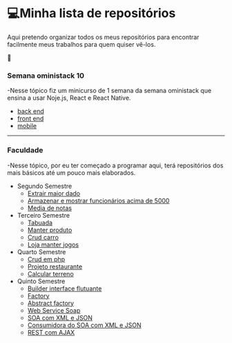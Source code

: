 # 💻Minha lista de repositórios
Aqui pretendo organizar todos os meus repositórios para encontrar facilmente meus trabalhos para quem quiser vê-los.

🚀

### Semana oministack 10
-Nesse tópico fiz um minicurso de 1 semana da semana oministack que ensina a usar Noje.js, React e React Native.
* [back end](https://github.com/GabrielcGuedes/semanaministack10-backend)
* [front end](https://github.com/GabrielcGuedes/semanaministack10-frontend)
* [mobile](https://github.com/GabrielcGuedes/semanaministack10-mobile)

---

### Faculdade
-Nesse tópico, por eu ter começado a programar aqui, terá repositórios dos mais básicos até um pouco mais elaborados.
* Segundo Semestre
  * [Extrair maior dado](https://github.com/GabrielcGuedes/SegundoSemestreSI.ExtrairMaiorDado)
  * [Armazenar e mostrar funcionários acima de 5000](https://github.com/GabrielcGuedes/SegundoSemestreSI.ArmazenarEMostrarFuncAcima5000)
  * [Media de notas](https://github.com/GabrielcGuedes/SegundoSemestreSI.MediaNotas)
* Terceiro Semestre
  * [Tabuada](https://github.com/GabrielcGuedes/TerceiroSemestreSI.Tabuada)
  * [Manter produto](https://github.com/GabrielcGuedes/TerceiroSemestreSI.ManterProduto)
  * [Crud carro](https://github.com/GabrielcGuedes/TerceiroSemestreSI.CrudCarro)
  * [Loja manter jogos](https://github.com/GabrielcGuedes/TerceiroSemestreSI.LojaManterJogos)
* Quarto Semestre
  * [Crud em php](https://github.com/GabrielcGuedes/QuartoSemestreSI.CrudPHP)
  * [Projeto restaurante](https://github.com/GabrielcGuedes/QuartoSemestreSI.ProjetoRestaurante)
  * [Calcular terreno](https://github.com/GabrielcGuedes/QuartoSemestreSI.CalcularTerreno)
* Quinto Semestre
  * [Builder interface flutuante](https://github.com/GabrielcGuedes/QuintoSemestreSI.BuilderInterfaceFlutuante)
  * [Factory](https://github.com/GabrielcGuedes/QuintoSemestreSI.Factory)
  * [Abstract factory](https://github.com/GabrielcGuedes/QuintoSemestreSI.AbstractFactory)
  * [Web Service Soap](https://github.com/GabrielcGuedes/QuintoSemestreSI.WebServiceSoap)
  * [SOA com XML e JSON](https://github.com/GabrielcGuedes/QuintoSemestreSi.SOAcomXMLeJSON)
  * [Consumidora do SOA com XML e JSON](https://github.com/GabrielcGuedes/QuintoSemestreSi.ConsumirSOAcomXMLeJSON)
  * [REST com AJAX](https://github.com/GabrielcGuedes/QuintoSemestreSi.RESTcomAJAX)
